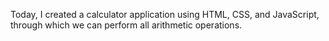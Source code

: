 Today, I created a calculator application using HTML, CSS, and JavaScript, through which we can perform all arithmetic operations.
